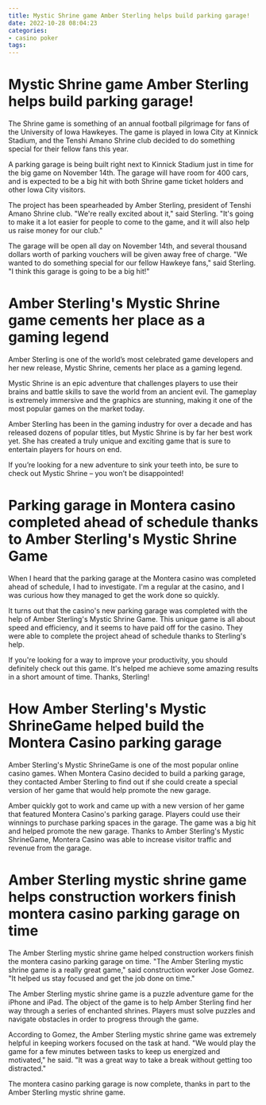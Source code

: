 ```yaml
---
title: Mystic Shrine game Amber Sterling helps build parking garage!
date: 2022-10-28 08:04:23
categories:
- casino poker
tags:
---
```



#  Mystic Shrine game Amber Sterling helps build parking garage!

The Shrine game is something of an annual football pilgrimage for fans of the University of Iowa Hawkeyes. The game is played in Iowa City at Kinnick Stadium, and the Tenshi Amano Shrine club decided to do something special for their fellow fans this year.

A parking garage is being built right next to Kinnick Stadium just in time for the big game on November 14th. The garage will have room for 400 cars, and is expected to be a big hit with both Shrine game ticket holders and other Iowa City visitors.

The project has been spearheaded by Amber Sterling, president of Tenshi Amano Shrine club. "We're really excited about it," said Sterling. "It's going to make it a lot easier for people to come to the game, and it will also help us raise money for our club."

The garage will be open all day on November 14th, and several thousand dollars worth of parking vouchers will be given away free of charge. "We wanted to do something special for our fellow Hawkeye fans," said Sterling. "I think this garage is going to be a big hit!"

#  Amber Sterling's Mystic Shrine game cements her place as a gaming legend 

Amber Sterling is one of the world’s most celebrated game developers and her new release, Mystic Shrine, cements her place as a gaming legend.

Mystic Shrine is an epic adventure that challenges players to use their brains and battle skills to save the world from an ancient evil. The gameplay is extremely immersive and the graphics are stunning, making it one of the most popular games on the market today.

Amber Sterling has been in the gaming industry for over a decade and has released dozens of popular titles, but Mystic Shrine is by far her best work yet. She has created a truly unique and exciting game that is sure to entertain players for hours on end.

If you’re looking for a new adventure to sink your teeth into, be sure to check out Mystic Shrine – you won’t be disappointed!

#  Parking garage in Montera casino completed ahead of schedule thanks to Amber Sterling's Mystic Shrine Game 

When I heard that the parking garage at the Montera casino was completed ahead of schedule, I had to investigate. I'm a regular at the casino, and I was curious how they managed to get the work done so quickly. 

It turns out that the casino's new parking garage was completed with the help of Amber Sterling's Mystic Shrine Game. This unique game is all about speed and efficiency, and it seems to have paid off for the casino. They were able to complete the project ahead of schedule thanks to Sterling's help. 

If you're looking for a way to improve your productivity, you should definitely check out this game. It's helped me achieve some amazing results in a short amount of time. Thanks, Sterling!

#  How Amber Sterling's Mystic ShrineGame helped build the Montera Casino parking garage 

Amber Sterling's Mystic ShrineGame is one of the most popular online casino games. When Montera Casino decided to build a parking garage, they contacted Amber Sterling to find out if she could create a special version of her game that would help promote the new garage.

Amber quickly got to work and came up with a new version of her game that featured Montera Casino's parking garage. Players could use their winnings to purchase parking spaces in the garage. The game was a big hit and helped promote the new garage. Thanks to Amber Sterling's Mystic ShrineGame, Montera Casino was able to increase visitor traffic and revenue from the garage.

#  Amber Sterling mystic shrine game helps construction workers finish montera casino parking garage on time

The Amber Sterling mystic shrine game helped construction workers finish the montera casino parking garage on time. "The Amber Sterling mystic shrine game is a really great game," said construction worker Jose Gomez. "It helped us stay focused and get the job done on time."

The Amber Sterling mystic shrine game is a puzzle adventure game for the iPhone and iPad. The object of the game is to help Amber Sterling find her way through a series of enchanted shrines. Players must solve puzzles and navigate obstacles in order to progress through the game.

According to Gomez, the Amber Sterling mystic shrine game was extremely helpful in keeping workers focused on the task at hand. "We would play the game for a few minutes between tasks to keep us energized and motivated," he said. "It was a great way to take a break without getting too distracted."

The montera casino parking garage is now complete, thanks in part to the Amber Sterling mystic shrine game.
